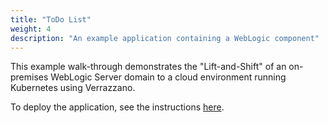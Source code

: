 ```yaml
---
title: "ToDo List"
weight: 4
description: "An example application containing a WebLogic component"
---
```


This example walk-through demonstrates the "Lift-and-Shift" of an on-premises
WebLogic Server domain to a cloud environment running Kubernetes using Verrazzano.

To deploy the application, see the instructions [here](https://github.com/verrazzano/examples/blob/master/todo-list/README.md).

